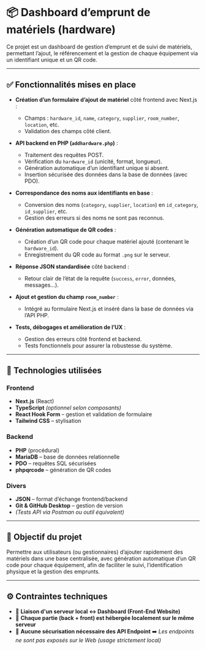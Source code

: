 # 📦 Dashboard d’emprunt de matériels (hardware)

Ce projet est un dashboard de gestion d’emprunt et de suivi de matériels, permettant l’ajout, le référencement et la gestion de chaque équipement via un identifiant unique et un QR code.

---

## ✅ Fonctionnalités mises en place

- **Création d’un formulaire d’ajout de matériel** côté frontend avec Next.js :
  - Champs : `hardware_id`, `name`, `category`, `supplier`, `room_number`, `location`, etc.
  - Validation des champs côté client.

- **API backend en PHP (`addhardware.php`)** :
  - Traitement des requêtes POST.
  - Vérification du `hardware_id` (unicité, format, longueur).
  - Génération automatique d’un identifiant unique si absent.
  - Insertion sécurisée des données dans la base de données (avec PDO).

- **Correspondance des noms aux identifiants en base** :
  - Conversion des noms (`category`, `supplier`, `location`) en `id_category`, `id_supplier`, etc.
  - Gestion des erreurs si des noms ne sont pas reconnus.

- **Génération automatique de QR codes** :
  - Création d’un QR code pour chaque matériel ajouté (contenant le `hardware_id`).
  - Enregistrement du QR code au format `.png` sur le serveur.

- **Réponse JSON standardisée** côté backend :
  - Retour clair de l’état de la requête (`success`, `error`, données, messages…).

- **Ajout et gestion du champ `room_number`** :
  - Intégré au formulaire Next.js et inséré dans la base de données via l’API PHP.

- **Tests, débogages et amélioration de l’UX** :
  - Gestion des erreurs côté frontend et backend.
  - Tests fonctionnels pour assurer la robustesse du système.

---

## 🧰 Technologies utilisées

### Frontend
- **Next.js** (React)
- **TypeScript** *(optionnel selon composants)*
- **React Hook Form** – gestion et validation de formulaire
- **Tailwind CSS** – stylisation

### Backend
- **PHP** (procédural)
- **MariaDB** – base de données relationnelle
- **PDO** – requêtes SQL sécurisées
- **phpqrcode** – génération de QR codes

### Divers
- **JSON** – format d’échange frontend/backend
- **Git & GitHub Desktop** – gestion de version
- *(Tests API via Postman ou outil équivalent)*

---

## 📌 Objectif du projet

Permettre aux utilisateurs (ou gestionnaires) d’ajouter rapidement des matériels dans une base centralisée, avec génération automatique d’un QR code pour chaque équipement, afin de faciliter le suivi, l’identification physique et la gestion des emprunts.

---

## ⚙️ Contraintes techniques

- 🔹 **Liaison d'un serveur local ↔️ Dashboard (Front-End Website)**
- 🔹 **Chaque partie (back + front) est hébergée localement sur le même serveur**
- 🔹 **Aucune sécurisation nécessaire des API Endpoint**
  ➡️ *Les endpoints ne sont pas exposés sur le Web (usage strictement local)*


